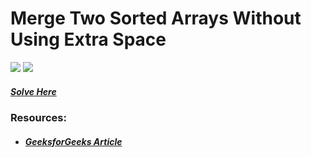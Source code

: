 # Merge Two Sorted Arrays Without Using Extra Space
<img src="https://img.shields.io/badge/Topic-Array-brightgreen">
<img src="https://img.shields.io/badge/Difficulty-Hard-red">

##### [Solve Here](https://practice.geeksforgeeks.org/problems/merge-two-sorted-arrays5135/1)

### Resources:
* ##### [GeeksforGeeks Article](https://www.geeksforgeeks.org/merge-two-sorted-arrays-o1-extra-space/)